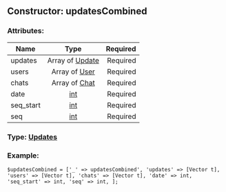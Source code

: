 ## Constructor: updatesCombined  

### Attributes:

| Name     |    Type       | Required |
|----------|:-------------:|---------:|
|updates|Array of [Update](../types/Update.md) | Required|
|users|Array of [User](../types/User.md) | Required|
|chats|Array of [Chat](../types/Chat.md) | Required|
|date|[int](../types/int.md) | Required|
|seq\_start|[int](../types/int.md) | Required|
|seq|[int](../types/int.md) | Required|



### Type: [Updates](../types/Updates.md)


### Example:

```
$updatesCombined = ['_' => updatesCombined', 'updates' => [Vector t], 'users' => [Vector t], 'chats' => [Vector t], 'date' => int, 'seq_start' => int, 'seq' => int, ];
```